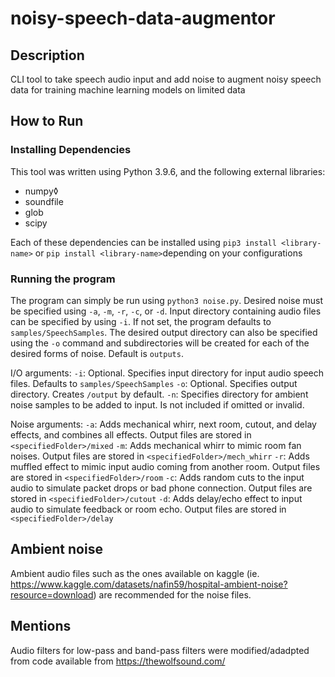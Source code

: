 # noisy-speech-data-augmentor

## Description

CLI tool to take speech audio input and add noise to augment noisy speech data for training machine learning models on limited data

## How to Run

### Installing Dependencies

This tool was written using Python 3.9.6, and the following external libraries:
- numpy◊
- soundfile
- glob
- scipy

Each of these dependencies can be installed using `pip3 install <library-name>` or `pip install <library-name>`depending on your configurations

### Running the program

The program can simply be run using `python3 noise.py`. Desired noise must be specified using `-a`, `-m`, `-r`, `-c`, or `-d`. Input directory containing audio files can be specified by using `-i`. If not set, the program defaults to `samples/SpeechSamples`. The desired output directory can also be specified using the `-o` command and subdirectories will be created for each of the desired forms of noise. Default is `outputs`.

I/O arguments:
`-i`: Optional. Specifies input directory for input audio speech files. Defaults to `samples/SpeechSamples`
`-o`: Optional. Specifies output directory. Creates `/output` by default.
`-n`: Specifies directory for ambient noise samples to be added to input. Is not included if omitted or invalid.

Noise arguments:
`-a`: Adds mechanical whirr, next room, cutout, and delay effects, and combines all effects. Output files are stored in `<specifiedFolder>/mixed`
`-m`: Adds mechanical whirr to mimic room fan noises. Output files are stored in `<specifiedFolder>/mech_whirr`
`-r`: Adds muffled effect to mimic input audio coming from another room. Output files are stored in `<specifiedFolder>/room`
`-c`: Adds random cuts to the input audio to simulate packet drops or bad phone connection. Output files are stored in `<specifiedFolder>/cutout`
`-d`: Adds delay/echo effect to input audio to simulate feedback or room echo. Output files are stored in `<specifiedFolder>/delay`

## Ambient noise
Ambient audio files such as the ones available on kaggle (ie. https://www.kaggle.com/datasets/nafin59/hospital-ambient-noise?resource=download) are recommended for the noise files.

## Mentions
Audio filters for low-pass and band-pass filters were modified/adadpted from code available from https://thewolfsound.com/